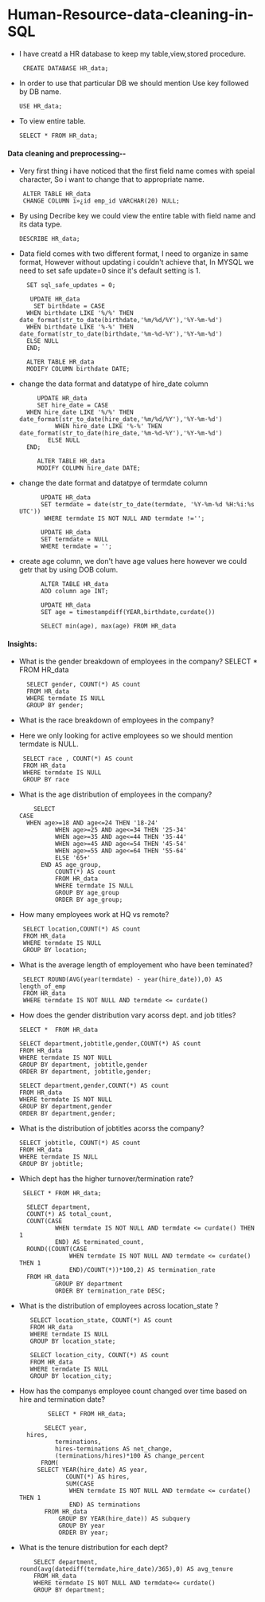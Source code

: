 # Human-Resource-data-cleaning-in-SQL
- I have creatd a HR database to keep my table,view,stored procedure.
  
       CREATE DATABASE HR_data;
 - In order to use that particular DB we should mention Use key followed by DB name.
   
       USE HR_data;
   
 - To view entire table.
   
       SELECT * FROM HR_data;

#### Data cleaning and preprocessing--

- Very first thing i have noticed that the first field name comes with speial character, So i want to change that to appropriate name.
  
       ALTER TABLE HR_data
       CHANGE COLUMN ï»¿id emp_id VARCHAR(20) NULL;

- By using Decribe key we could view the entire table with field name and its data type.
   
      DESCRIBE HR_data;
  
- Data field comes with two different format, I need to organize in same format, However without updating i couldn't achieve that, In MYSQL we need to set safe update=0 since it's default setting is 1.
  
        SET sql_safe_updates = 0;

         UPDATE HR_data
          SET birthdate = CASE
		WHEN birthdate LIKE '%/%' THEN date_format(str_to_date(birthdate,'%m/%d/%Y'),'%Y-%m-%d')
        WHEN birthdate LIKE '%-%' THEN date_format(str_to_date(birthdate,'%m-%d-%Y'),'%Y-%m-%d')
        ELSE NULL
		END;
	
        ALTER TABLE HR_data
        MODIFY COLUMN birthdate DATE;


- change the data format and datatype of hire_date column
   
           UPDATE HR_data
           SET hire_date = CASE
		WHEN hire_date LIKE '%/%' THEN date_format(str_to_date(hire_date,'%m/%d/%Y'),'%Y-%m-%d')
                WHEN hire_date LIKE '%-%' THEN date_format(str_to_date(hire_date,'%m-%d-%Y'),'%Y-%m-%d')
              ELSE NULL
		END;
        
           ALTER TABLE HR_data
           MODIFY COLUMN hire_date DATE;

- change the date format and datatpye of termdate column
  
            UPDATE HR_data
            SET termdate = date(str_to_date(termdate, '%Y-%m-%d %H:%i:%s UTC'))
             WHERE termdate IS NOT NULL AND termdate !='';

            UPDATE HR_data
            SET termdate = NULL
            WHERE termdate = '';

- create age column, we don't have age values here however we could getr that by using DOB colum.
  
            ALTER TABLE HR_data
            ADD column age INT;

            UPDATE HR_data
            SET age = timestampdiff(YEAR,birthdate,curdate())

            SELECT min(age), max(age) FROM HR_data
  
#### Insights:

-  What is the gender breakdown of employees in the company?
        SELECT * FROM HR_data

         SELECT gender, COUNT(*) AS count 
         FROM HR_data
         WHERE termdate IS NULL
         GROUP BY gender;

  - What is the race breakdown of employees in the company?
  - Here we only looking for active employees so we should mention termdate is NULL.
       
         SELECT race , COUNT(*) AS count
         FROM HR_data
         WHERE termdate IS NULL
         GROUP BY race

- What is the age distribution of employees in the company?

          SELECT 
	  CASE
		WHEN age>=18 AND age<=24 THEN '18-24'
                WHEN age>=25 AND age<=34 THEN '25-34'
                WHEN age>=35 AND age<=44 THEN '35-44'
                WHEN age>=45 AND age<=54 THEN '45-54'
                WHEN age>=55 AND age<=64 THEN '55-64'
                ELSE '65+'
	        END AS age_group,
                COUNT(*) AS count
                FROM HR_data
                WHERE termdate IS NULL
                GROUP BY age_group
                ORDER BY age_group;
    
- How many employees work at HQ vs remote?

       SELECT location,COUNT(*) AS count
       FROM HR_data
       WHERE termdate IS NULL
       GROUP BY location;

- What is the average length of employement who have been teminated?
  
       SELECT ROUND(AVG(year(termdate) - year(hire_date)),0) AS length_of_emp
       FROM HR_data
       WHERE termdate IS NOT NULL AND termdate <= curdate()

- How does the gender distribution vary acorss dept. and job titles?
  
      SELECT *  FROM HR_data

      SELECT department,jobtitle,gender,COUNT(*) AS count
      FROM HR_data
      WHERE termdate IS NOT NULL
      GROUP BY department, jobtitle,gender
      ORDER BY department, jobtitle,gender;

      SELECT department,gender,COUNT(*) AS count
      FROM HR_data
      WHERE termdate IS NOT NULL
      GROUP BY department,gender
      ORDER BY department,gender;

- What is the distribution of jobtitles acorss the company?
  
      SELECT jobtitle, COUNT(*) AS count
      FROM HR_data
      WHERE termdate IS NULL
      GROUP BY jobtitle;

- Which dept has the higher turnover/termination rate?

       SELECT * FROM HR_data;

        SELECT department,
		COUNT(*) AS total_count,
        COUNT(CASE
				WHEN termdate IS NOT NULL AND termdate <= curdate() THEN 1 
				END) AS terminated_count,
		ROUND((COUNT(CASE
					WHEN termdate IS NOT NULL AND termdate <= curdate() THEN 1 
                    END)/COUNT(*))*100,2) AS termination_rate
		FROM HR_data
                GROUP BY department
                ORDER BY termination_rate DESC;
        
        
- What is the distribution of employees across location_state ?
  
         SELECT location_state, COUNT(*) AS count
         FROM HR_data
         WHERE termdate IS NULL
         GROUP BY location_state;

         SELECT location_city, COUNT(*) AS count
         FROM HR_data
         WHERE termdate IS NULL
         GROUP BY location_city;

- How has the companys employee count changed over time based on hire and termination date?
  
              SELECT * FROM HR_data;

             SELECT year,
		hires,
                terminations,
                hires-terminations AS net_change,
                (terminations/hires)*100 AS change_percent
	        FROM(
		   SELECT YEAR(hire_date) AS year,
                   COUNT(*) AS hires,
                   SUM(CASE 
		            WHEN termdate IS NOT NULL AND termdate <= curdate() THEN 1 
		            END) AS terminations
			 FROM HR_data
                 GROUP BY YEAR(hire_date)) AS subquery
                 GROUP BY year
                 ORDER BY year;

- What is the tenure distribution for each dept?
  
          SELECT department, round(avg(datediff(termdate,hire_date)/365),0) AS avg_tenure
          FROM HR_data
          WHERE termdate IS NOT NULL AND termdate<= curdate()
          GROUP BY department;

